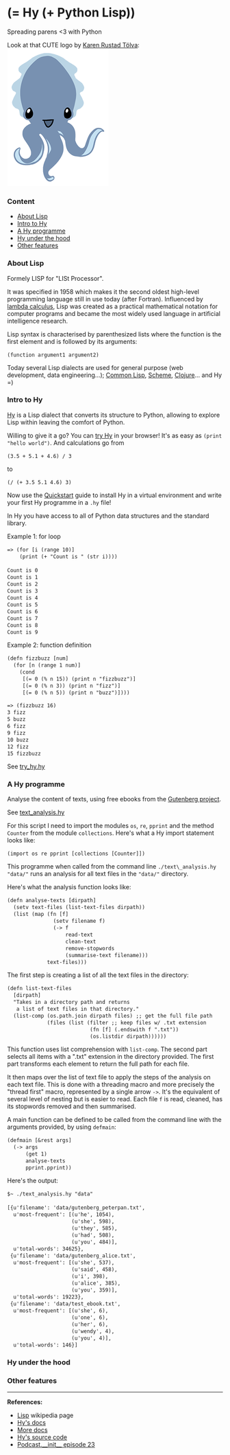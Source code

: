 # (= Hy (+ Python Lisp))

Spreading parens <3 with Python

Look at that CUTE logo by [Karen Rustad Tölva](https://twitter.com/whoisaldeka):
![cuddles](img/cuddles-transparent-small.png)

### Content

* [About Lisp](#about-lisp)
* [Intro to Hy](#intro-to-hy)
* [A Hy programme](#a-hy-programme)
* [Hy under the hood](#hy-under-the-hood)
* [Other features](#other-features)

### About Lisp

Formely LISP for "LISt Processor".

It was specified in 1958 which makes it the second oldest high-level programming
language still in use today (after Fortran).
Influenced by [lambda calculus](https://en.wikipedia.org/wiki/Lambda_calculus), Lisp was created as a practical mathematical notation for computer programs and became the most widely used language in artificial intelligence research.

Lisp syntax is characterised by parenthesized lists where the function is the first element and is followed by its arguments:
```
(function argument1 argument2)
```
Today several Lisp dialects are used for general purpose (web development, data engineering...); [Common Lisp](https://common-lisp.net/), [Scheme](http://www.schemers.org/), [Clojure](http://clojure.org/)... and Hy =)

### Intro to Hy

[Hy](https://github.com/hylang/hy) is a Lisp dialect that converts its structure to Python, allowing to explore Lisp within leaving the comfort of Python.

Willing to give it a go? You can [try Hy](https://try-hy.appspot.com/) in your browser!
It's as easy as `(print "hello world")`.
And calculations go from
```
(3.5 + 5.1 + 4.6) / 3
```
to
```
(/ (+ 3.5 5.1 4.6) 3)
```
Now use the [Quickstart](http://docs.hylang.org/en/latest/quickstart.html) guide to install Hy in a virtual environment and write your first Hy programme in a `.hy` file!

In Hy you have access to all of Python data structures and the standard library.

Example 1: for loop

```
=> (for [i (range 10)]
	(print (+ "Count is " (str i))))

Count is 0
Count is 1
Count is 2
Count is 3
Count is 4
Count is 5
Count is 6
Count is 7
Count is 8
Count is 9

```

Example 2: function definition

```Hy
(defn fizzbuzz [num]
  (for [n (range 1 num)]
    (cond
     [(= 0 (% n 15)) (print n "fizzbuzz")]
     [(= 0 (% n 3)) (print n "fizz")]
     [(= 0 (% n 5)) (print n "buzz")])))
```
```Hy
=> (fizzbuzz 16)
3 fizz
5 buzz
6 fizz
9 fizz
10 buzz
12 fizz
15 fizzbuzz
```

See [try\_hy.hy](/try_hy.hy)


### A Hy programme

Analyse the content of texts, using free ebooks from the [Gutenberg project](https://www.gutenberg.org/wiki/Main_Page).

See [text\_analysis.hy](/text_analysis.hy)

For this script I need to import the modules `os`, `re`, `pprint` and the method `Counter` from the module `collections`. Here's what a Hy import statement looks like:
```
(import os re pprint [collections [Counter]])
```

This programme when called from the command line `./text\_analysis.hy "data/"` runs an analysis for all text files in the `"data/"` directory.

Here's what the analysis function looks like:

```Hy
(defn analyse-texts [dirpath]
  (setv text-files (list-text-files dirpath))
  (list (map (fn [f]
               (setv filename f)
               (-> f
                   read-text
                   clean-text
                   remove-stopwords
                   (summarise-text filename)))
             text-files)))
```

The first step is creating a list of all the text files in the directory:
```Hy
(defn list-text-files
  [dirpath]
  "Takes in a directory path and returns
   a list of text files in that directory."
  (list-comp (os.path.join dirpath files) ;; get the full file path
             (files (list (filter ;; keep files w/ .txt extension
                           (fn [f] (.endswith f ".txt"))
                           (os.listdir dirpath))))))
```
This function uses list comprehension with `list-comp`. The second part selects all items with a ".txt" extension in the directory provided. The first part transforms each element to return the full path for each file.

It then maps over the list of text file to apply the steps of the analysis on each text file.
This is done with a threading macro and more precisely the "thread first" macro, represented by a single arrow `->`. It's the equivalent of several level of nesting but is easier to read.
Each file `f` is read, cleaned, has its stopwords removed and then summarised.

A main function can be defined to be called from the command line with the arguments provided, by using `defmain`:
```Hy
(defmain [&rest args]
  (-> args
      (get 1)
      analyse-texts
      pprint.pprint))
```

Here's the output:
```
$~ ./text_analysis.hy "data"

[{u'filename': 'data/gutenberg_peterpan.txt',
  u'most-frequent': [(u'he', 1054),
                     (u'she', 598),
                     (u'they', 585),
                     (u'had', 508),
                     (u'you', 484)],
  u'total-words': 34625},
 {u'filename': 'data/gutenberg_alice.txt',
  u'most-frequent': [(u'she', 537),
                     (u'said', 458),
                     (u'i', 398),
                     (u'alice', 385),
                     (u'you', 359)],
  u'total-words': 19223},
 {u'filename': 'data/test_ebook.txt',
  u'most-frequent': [(u'she', 6),
                     (u'one', 6),
                     (u'her', 6),
                     (u'wendy', 4),
                     (u'you', 4)],
  u'total-words': 146}]
```

### Hy under the hood


### Other features


____

**References:**

* [Lisp](https://en.wikipedia.org/wiki/Lisp_%28programming_language%29) wikipedia page
* [Hy's docs](http://docs.hylang.org/en/latest/)
* [More docs](https://github.com/hylang/hy/blob/master/docs/language/api.rst)
* [Hy's source code](https://github.com/hylang/hy)
* [Podcast.\_\_init\_\_ episode 23](http://pythonpodcast.com/hylang-developers.html)
